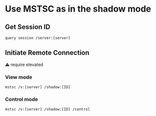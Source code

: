 # Use MSTSC as in the shadow mode

## Get Session ID
```batch
query session /server:[server]
```

## Initiate Remote Connection
⚠️ require elevated 

### View mode
```batch
mstsc /v:[server] /shadow:[ID]
```

### Control mode
```batch
mstsc /v:[server] /shadow:[ID] /control
```
